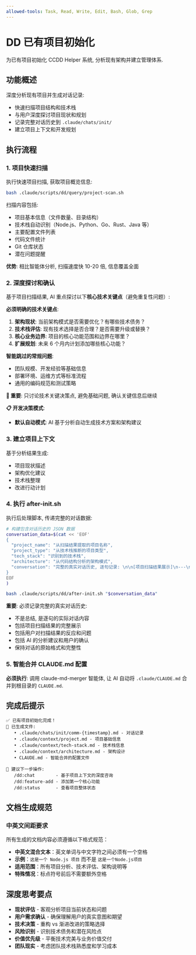 ```yaml
---
allowed-tools: Task, Read, Write, Edit, Bash, Glob, Grep
---
```


# DD 已有项目初始化

为已有项目初始化 CCDD Helper 系统, 分析现有架构并建立管理体系.

## 功能概述

深度分析现有项目并生成对话记录:

- 快速扫描项目结构和技术栈
- 与用户深度探讨项目现状和规划
- 记录完整对话历史到 `.claude/chats/init/`
- 建立项目上下文和开发规划

## 执行流程

### 1. 项目快速扫描

执行快速项目扫描, 获取项目概览信息:

```bash
bash .claude/scripts/dd/query/project-scan.sh
```

扫描内容包括:

- 项目基本信息（文件数量、目录结构）
- 技术栈自动识别（Node.js、Python、Go、Rust、Java 等）
- 主要配置文件列表
- 代码文件统计
- Git 仓库状态
- 潜在问题提醒

**优势**: 相比智能体分析, 扫描速度快 10-20 倍, 信息覆盖全面

### 2. 深度探讨和确认

基于项目扫描结果, AI 重点探讨以下**核心技术关键点**（避免重复性问题）:

**必须明确的技术关键点**:

1. **架构现状**: 当前架构模式是否需要优化？有哪些技术债务？
2. **技术栈评估**: 现有技术选择是否合理？是否需要升级或替换？
3. **核心业务边界**: 项目的核心功能范围和边界在哪里？
4. **扩展规划**: 未来 6 个月内计划添加哪些核心功能？

**智能跳过的常规问题**:

- 团队规模、开发经验等基础信息
- 部署环境、运维方式等标准流程
- 通用的编码规范和测试策略

**💬 重要**: 只讨论技术关键决策点, 避免基础问题, 确认关键信息后继续

**📋 开发决策模式**:

- **默认自动模式**: AI 基于分析自动生成技术方案和架构建议

### 3. 建立项目上下文

基于分析结果生成:

- 项目现状描述
- 架构优化建议
- 技术栈整理
- 改进行动计划

### 4. 执行 after-init.sh

执行后处理脚本, 传递完整的对话数据:

```bash
# 构建包含对话历史的 JSON 数据
conversation_data=$(cat << 'EOF'
{
  "project_name": "从扫描结果提取的项目名称",
  "project_type": "从技术栈推断的项目类型",
  "tech_stack": "识别到的技术栈",
  "architecture": "从代码结构分析的架构模式",
  "conversation": "完整的真实对话历史, 逐句记录: \n\n[项目扫描结果展示]\n---\n用户: 这个扫描结果看起来不错\n---\n助手: 我看到您的项目使用了Rust技术栈...\n---\n用户: 是的, 我们主要关注性能\n---\n助手: 针对性能优化, 我建议...\n---\n\n[记录所有实际对话内容, 每轮对话用---分割, 不是总结]"
}
EOF
)

bash .claude/scripts/dd/after-init.sh "$conversation_data"
```

**重要**: 必须记录完整的真实对话历史:

- 不是总结, 是逐句的实际对话内容
- 包括项目扫描结果的完整展示
- 包括用户对扫描结果的反应和问题
- 包括 AI 的分析建议和用户的确认
- 保持对话的原始格式和完整性

### 5. 智能合并 CLAUDE.md 配置

**必须执行**: 调用 claude-md-merger 智能体, 让 AI 自动将 `.claude/CLAUDE.md` 合并到根目录的 `CLAUDE.md`.

## 完成后提示

```
✅ 已有项目初始化完成！
📝 已生成文件:
   • .claude/chats/init/comm-{timestamp}.md - 对话记录
   • .claude/context/project.md - 项目基础信息
   • .claude/context/tech-stack.md - 技术栈信息
   • .claude/context/architecture.md - 架构设计
   • CLAUDE.md - 智能合并的配置文件

📝 建议下一步操作:
   /dd:chat        - 基于项目上下文的深度咨询
   /dd:feature-add - 添加第一个核心功能
   /dd:status      - 查看项目整体状态
```

## 文档生成规范

### 中英文间距要求

所有生成的文档内容必须遵循以下格式规范：

- **中英文混合文本**：英文单词与中文字符之间必须有一个空格
- **示例**：`这是一个 Node.js 项目` 而不是 `这是一个Node.js项目`
- **适用范围**：所有项目分析、技术评估、架构说明等
- **特殊情况**：标点符号前后不需要额外空格

## 深度思考要点

- **现状评估** - 客观分析项目当前状态和问题
- **用户需求确认** - 确保理解用户的真实意图和期望
- **技术决策** - 重构 vs 渐进改进的策略选择
- **风险识别** - 识别技术债务和潜在风险点
- **价值优先级** - 平衡技术完美与业务价值交付
- **团队现实** - 考虑团队技术栈熟悉度和学习成本
